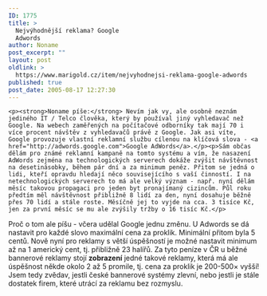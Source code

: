```yaml
---
ID: 1775
title: >
  Nejvýhodnější reklama? Google
  Adwords
author: Noname
post_excerpt: ""
layout: post
oldlink: >
  https://www.marigold.cz/item/nejvyhodnejsi-reklama-google-adwords
published: true
post_date: 2005-08-17 12:27:30
---
```

	<p><strong>Noname píše:</strong> Nevím jak vy, ale osobně neznám jediného IT / Telco člověka, který by používal jiný vyhledavač než Google. Na webech zaměřených na počítačové odborníky tak mají 70 i více procent návštěv z vyhledavačů právě z Google. Jak asi víte, Google provozuje vlastní reklamní službu cílenou na klíčová slova - <a href="http://adwords.google.com">Google AdWords</a>.</p><p>Sám občas dělám pro známé reklamní kampaně na tomto systému a vím, že nasazení AdWords zejména na technologických serverech dokáže zvýšit návštěvnost na desetinásobky, během pár dní a za minimum peněz. Přitom se jedná o lidi, kteří opravdu hledají něco souvisejícího s vaší činností. I na netechnologických serverech to má ale velký význam - např. nyní dělám měsíc takovou propagaci pro jeden byt pronajímaný cizincům. Půl roku předtím měl návštěvnost přibližně 8 lidí za den, nyní dosahuje běžně přes 70 lidí a stále roste. Měsíčně jej to vyjde na cca. 3 tisíce Kč, jen za první měsíc se mu ale zvýšily tržby o 16 tisíc Kč.</p>
<p>Proč o tom ale píšu - včera udělal Google jednu změnu. U Adwords se dá nastavit pro každé slovo maximální cena za proklik. Minimální přitom byla 5 centů. Nově nyní pro reklamy s větší úspěšností je možné nastavit minimum až na 1 americký cent, tj. přibližně 23 halířů. Za tyto peníze v ČR u běžné bannerové reklamy stojí <strong>zobrazení</strong> jedné takové reklamy, která má ale úspěšnost někde okolo 2 až 5 promile, tj. cena za proklik je 200-500× vyšší! Jsem tedy zvědav, jestli české bannerové systémy zlevní, nebo jestli je stále dostatek firem, které utrácí za reklamu bez rozmyslu.</p>